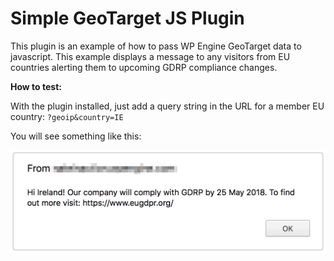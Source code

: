 # Simple GeoTarget JS Plugin

This plugin is an example of how to pass WP Engine GeoTarget data to javascript. This example displays a message to any visitors from EU countries alerting them to upcoming GDRP compliance changes.

**How to test:**

With the plugin installed, just add a query string in the URL for a member EU country: `?geoip&country=IE`

You will see something like this:

![Alert showing GDPR compliance notice to an Irish visitor](example.png)
